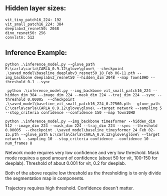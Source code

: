 ## Hidden layer sizes:

```
vit_tiny_patch16_224: 192
vit_small_patch16_224: 384
deeplabv3_resnet50: 2048
dino_resnet50: 256
convlstm: 512
```

## Inference Example:

```
python .\inference_model.py --glove_path E:\carla\carla\CARLA_0.9.12\glove\glove\ --checkpoint .\saved_model\baseline_deeplabv3_resnet50_18_Feb_06-11.pth --img_backbone deeplabv3_resnet50 --hidden_dim 2048 --map Town10HD --threshold 0.1 --sync
```

```
 python .\inference_model.py --img_backbone vit_small_patch16_224 --hidden_dim 384 --image_dim 224 --mask_dim 224 --traj_dim 224 --sync --threshold 0.00005  --checkpoint .\saved_model\baseline_vit_small_patch16_224_0.27560.pth --glove_path E:\carla\carla\CARLA_0.9.12\glove\glove\ --target network --sampling 5 --stop_criteria confidence --confidence 150 --map Town10HD
```


```
python .\inference_model.py --img_backbone timesformer --hidden_dim 512 --image_dim 224 --mask_dim 224 --traj_dim 224 --sync --threshold 0.00005  --checkpoint .\saved_model\baseline_timesformer_24_Feb_02-15.pth --glove_path E:\carla\carla\CARLA_0.9.12\glove\glove\ --target network --sampling 10 --stop_criteria confidence --confidence 10 --num_frames 8 
```



Network mode requires very low confidence and very low threshold.
Mask mode requires a good amount of confidence (about 50 for vit, 100-150 for deeplab). Threshold of about 0.001 for vit, 0.2 for deeplab.

Both of the above require low threshold as the thresholding is to only divide the segmentation map in components.


Trajectory requires high threshold. Confidence doesn't matter.
